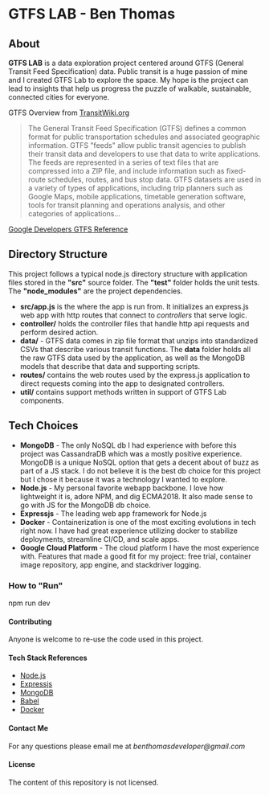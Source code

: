  **GTFS LAB** - Ben Thomas
===============================

## **About**

**GTFS LAB** is a data exploration project centered around GTFS (General Transit Feed Specification) data. Public transit is a huge passion of mine and I created GTFS Lab to explore the space. My hope is the project can lead to insights that help us progress the puzzle of walkable, sustainable, connected cities for everyone. 

GTFS Overview from [TransitWiki.org](https://www.transitwiki.org/TransitWiki/index.php/General_Transit_Feed_Specification)

> The General Transit Feed Specification (GTFS) defines a common format for public transportation schedules and associated geographic information. GTFS "feeds" allow public transit agencies to publish their transit data and developers to use that data to write applications. The feeds are represented in a series of text files that are compressed into a ZIP file, and include information such as fixed-route schedules, routes, and bus stop data. GTFS datasets are used in a variety of types of applications, including trip planners such as Google Maps, mobile applications, timetable generation software, tools for transit planning and operations analysis, and other categories of applications...

[Google Developers GTFS Reference](https://developers.google.com/transit/gtfs/reference/)

## **Directory Structure**

This project follows a typical node.js directory structure with application files stored in the **"src"** source folder.
The **"test"** folder holds the unit tests. The **"node_modules"** are the project dependencies. 

* **src/app.js** is the where the app is run from. It initializes an express.js web app with http routes that connect to _controllers_ that serve logic. 
* **controller/** holds the controller files that handle http api requests and perform desired action. 
* **data/** - GTFS data comes in zip file format that unzips into standardized CSVs that describe various transit functions. The **data** folder holds all the raw GTFS data used by the application, as well as the MongoDB models that describe that data and supporting scripts.  
* **routes/** contains the web routes used by the express.js application to direct requests coming into the app to designated controllers. 
* **util/** contains support methods written in support of GTFS Lab components. 

## **Tech Choices**

* **MongoDB** - The only NoSQL db I had experience with before this project was CassandraDB which was a mostly positive experience. MongoDB is a unique NoSQL option that gets a decent about of buzz as part of a JS stack. I do not believe it is the best db choice for this project but I chose it because it was a technology I wanted to explore.  
* **Node.js** - My personal favorite webapp backbone. I love how lightweight it is, adore NPM, and dig ECMA2018. It also made sense to go with JS for the MongoDB db choice. 
* **Expressjs** - The leading web app framework for Node.js    
* **Docker** - Containerization is one of the most exciting evolutions in tech right now. I have had great experience utilizing docker to stabilize deployments, streamline CI/CD, and scale apps. 
* **Google Cloud Platform** - The cloud platform I have the most experience with. Features that made a good fit for my project: free trial, container image repository, app engine, and stackdriver logging. 

### **How to "Run"**

npm run dev

#### **Contributing**

Anyone is welcome to re-use the code used in this project.

#### **Tech Stack References**

* [Node.js](https://nodejs.org/en/)
* [Expressjs](https://expressjs.com/)
* [MongoDB](https://www.mongodb.com/)
* [Babel](https://babeljs.io/)
* [Docker](https://www.docker.com/)

#### **Contact Me**

For any questions please email me at _benthomasdeveloper@gmail.com_

#### **License**

The content of this repository is not licensed. 